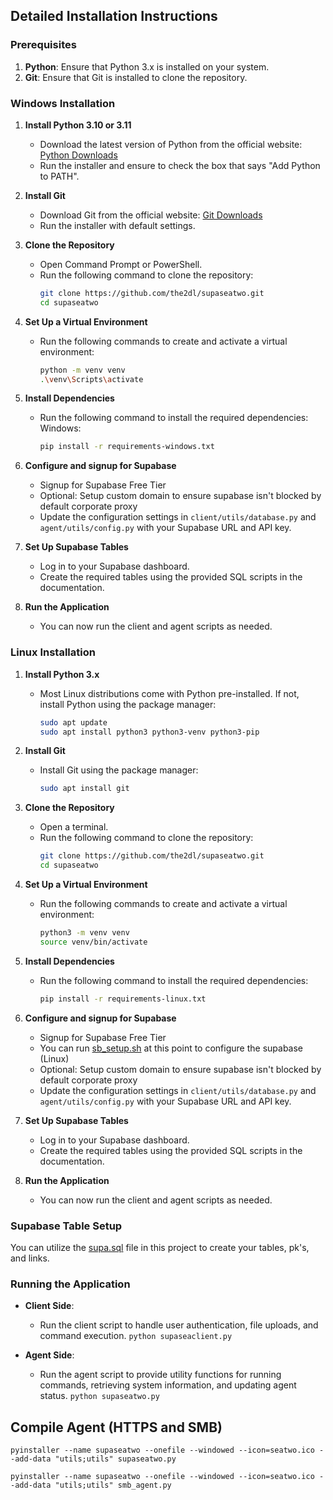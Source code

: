 ## Detailed Installation Instructions

### Prerequisites

1. **Python**: Ensure that Python 3.x is installed on your system.
2. **Git**: Ensure that Git is installed to clone the repository.

### Windows Installation

1. **Install Python 3.10 or 3.11**
   - Download the latest version of Python from the official website: [Python Downloads](https://www.python.org/downloads/)
   - Run the installer and ensure to check the box that says "Add Python to PATH".

2. **Install Git**
   - Download Git from the official website: [Git Downloads](https://git-scm.com/download/win)
   - Run the installer with default settings.

3. **Clone the Repository**
   - Open Command Prompt or PowerShell.
   - Run the following command to clone the repository:
     ```sh
     git clone https://github.com/the2dl/supaseatwo.git
     cd supaseatwo
     ```

4. **Set Up a Virtual Environment**
   - Run the following commands to create and activate a virtual environment:
     ```sh
     python -m venv venv
     .\venv\Scripts\activate
     ```

5. **Install Dependencies**
   - Run the following command to install the required dependencies:
   Windows:
     ```sh
     pip install -r requirements-windows.txt
     ```

6. **Configure and signup for Supabase**
   - Signup for Supabase Free Tier
   - Optional: Setup custom domain to ensure supabase isn't blocked by default corporate proxy
   - Update the configuration settings in `client/utils/database.py` and `agent/utils/config.py` with your Supabase URL and API key.

7. **Set Up Supabase Tables**
   - Log in to your Supabase dashboard.
   - Create the required tables using the provided SQL scripts in the documentation.

8. **Run the Application**
   - You can now run the client and agent scripts as needed.

### Linux Installation

1. **Install Python 3.x**
   - Most Linux distributions come with Python pre-installed. If not, install Python using the package manager:
     ```sh
     sudo apt update
     sudo apt install python3 python3-venv python3-pip
     ```

2. **Install Git**
   - Install Git using the package manager:
     ```sh
     sudo apt install git
     ```

3. **Clone the Repository**
   - Open a terminal.
   - Run the following command to clone the repository:
     ```sh
     git clone https://github.com/the2dl/supaseatwo.git
     cd supaseatwo
     ```

4. **Set Up a Virtual Environment**
   - Run the following commands to create and activate a virtual environment:
     ```sh
     python3 -m venv venv
     source venv/bin/activate
     ```

5. **Install Dependencies**
   - Run the following command to install the required dependencies:
     ```sh
     pip install -r requirements-linux.txt
     ```

6. **Configure and signup for Supabase**
   - Signup for Supabase Free Tier
   - You can run [sb_setup.sh](sb_setup.sh) at this point to configure the supabase (Linux)
   - Optional: Setup custom domain to ensure supabase isn't blocked by default corporate proxy
   - Update the configuration settings in `client/utils/database.py` and `agent/utils/config.py` with your Supabase URL and API key.

7. **Set Up Supabase Tables**
   - Log in to your Supabase dashboard.
   - Create the required tables using the provided SQL scripts in the documentation.

8. **Run the Application**
   - You can now run the client and agent scripts as needed.

### Supabase Table Setup

You can utilize the [supa.sql](supa.sql) file in this project to create your tables, pk's, and links.

### Running the Application

- **Client Side**:
  - Run the client script to handle user authentication, file uploads, and command execution.
    `python supaseaclient.py`

- **Agent Side**:
  - Run the agent script to provide utility functions for running commands, retrieving system information, and updating agent status.
    `python supaseatwo.py`

## Compile Agent (HTTPS and SMB)

```
pyinstaller --name supaseatwo --onefile --windowed --icon=seatwo.ico --add-data "utils;utils" supaseatwo.py
```
```
pyinstaller --name supaseatwo --onefile --windowed --icon=seatwo.ico --add-data "utils;utils" smb_agent.py
```